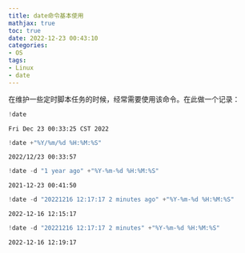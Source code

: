 ```yaml
---
title: date命令基本使用
mathjax: true
toc: true
date: 2022-12-23 00:43:10
categories:
- OS
tags:
- Linux
- date
---
```


在维护一些定时脚本任务的时候，经常需要使用该命令。在此做一个记录：

<!--more-->

```python
!date
```

    Fri Dec 23 00:33:25 CST 2022



```python
!date +"%Y/%m/%d %H:%M:%S"
```

    2022/12/23 00:33:57



```python
!date -d "1 year ago" +"%Y-%m-%d %H:%M:%S"
```

    2021-12-23 00:41:50



```python
!date -d "20221216 12:17:17 2 minutes ago" +"%Y-%m-%d %H:%M:%S"
```

    2022-12-16 12:15:17



```python
!date -d "20221216 12:17:17 2 minutes" +"%Y-%m-%d %H:%M:%S"
```

    2022-12-16 12:19:17

